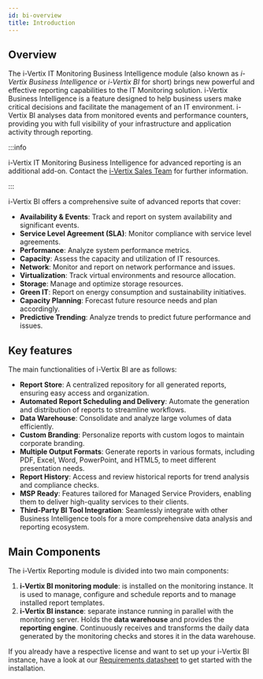 ```yaml
---
id: bi-overview
title: Introduction
---
```


## Overview

The i-Vertix IT Monitoring Business Intelligence module (also known as *i-Vertix Business Intelligence* or *i-Vertix BI* for short) brings new powerful and effective reporting capabilities to the IT Monitoring solution. i-Vertix Business Intelligence is a feature designed to help business users make critical decisions and facilitate the management of an IT environment. i-Vertix BI analyses data from monitored events and performance counters, providing you with full visibility of your infrastructure and application activity through reporting.

:::info

i-Vertix IT Monitoring Business Intelligence for advanced reporting is an additional add-on. Contact the [i-Vertix Sales Team](mailto:sales@i-vertix.com) for further information.

:::

i-Vertix BI offers a comprehensive suite of advanced reports that cover:

* **Availability & Events**: Track and report on system availability and significant events.
* **Service Level Agreement (SLA)**: Monitor compliance with service level agreements.
* **Performance**: Analyze system performance metrics.
* **Capacity**: Assess the capacity and utilization of IT resources.
* **Network**: Monitor and report on network performance and issues.
* **Virtualization**: Track virtual environments and resource allocation.
* **Storage**: Manage and optimize storage resources.
* **Green IT**: Report on energy consumption and sustainability initiatives.
* **Capacity Planning**: Forecast future resource needs and plan accordingly.
* **Predictive Trending**: Analyze trends to predict future performance and issues.

## Key features

The main functionalities of i-Vertix BI are as follows:

* **Report Store**: A centralized repository for all generated reports, ensuring easy access and organization.
* **Automated Report Scheduling and Delivery**: Automate the generation and distribution of reports to streamline workflows.
* **Data Warehouse**: Consolidate and analyze large volumes of data efficiently.
* **Custom Branding**: Personalize reports with custom logos to maintain corporate branding.
* **Multiple Output Formats**: Generate reports in various formats, including PDF, Excel, Word, PowerPoint, and HTML5, to meet different presentation needs.
* **Report History**: Access and review historical reports for trend analysis and compliance checks.
* **MSP Ready**: Features tailored for Managed Service Providers, enabling them to deliver high-quality services to their clients.
* **Third-Party BI Tool Integration**: Seamlessly integrate with other Business Intelligence tools for a more comprehensive data analysis and reporting ecosystem.

## Main Components

The i-Vertix Reporting module is divided into two main components:

1. **i-Vertix BI monitoring module**: is installed on the monitoring instance. It is used to manage, configure and schedule reports and to manage installed report templates.
2. **i-Vertix BI instance**: separate instance running in parallel with the monitoring server. Holds the **data warehouse** and provides the **reporting engine**. Continuously receives and transforms the daily data generated by the monitoring checks and stores it in the data warehouse.

If you already have a respective license and want to set up your i-Vertix BI instance, have a look at our [Requirements datasheet](./bi-requirements.md) to get started with the installation.
